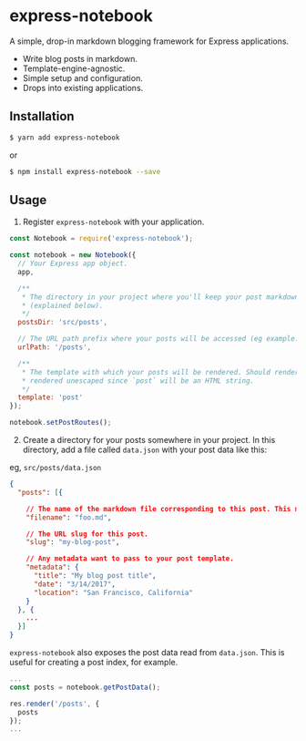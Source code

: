 # express-notebook

A simple, drop-in markdown blogging framework for Express applications.

* Write blog posts in markdown.
* Template-engine-agnostic.
* Simple setup and configuration.
* Drops into existing applications.

## Installation

```sh
$ yarn add express-notebook
```
or
```sh
$ npm install express-notebook --save
```

## Usage

1. Register `express-notebook` with your application.

```js
const Notebook = require('express-notebook');

const notebook = new Notebook({
  // Your Express app object.
  app,

  /**
   * The directory in your project where you'll keep your post markdown files and `data.json`
   * (explained below).
   */
  postsDir: 'src/posts',

  // The URL path prefix where your posts will be accessed (eg example.com/posts/foo-bar).
  urlPath: '/posts',

  /**
   * The template with which your posts will be rendered. Should render a `post` variable that's
   * rendered unescaped since `post` will be an HTML string.
   */
  template: 'post'
});

notebook.setPostRoutes();
```

2. Create a directory for your posts somewhere in your project. In this directory, add a file called `data.json` with your post data like this:

eg, `src/posts/data.json`
```json
{
  "posts": [{

    // The name of the markdown file corresponding to this post. This markdown file should live in the same directory as data.json
    "filename": "foo.md",

    // The URL slug for this post.
    "slug": "my-blog-post",

    // Any metadata want to pass to your post template.
    "metadata": {
      "title": "My blog post title",
      "date": "3/14/2017",
      "location": "San Francisco, California"
    }
  }, {
    ...
  }]
}
```

`express-notebook` also exposes the post data read from `data.json`. This is useful for creating a post index, for example.

```js
...
const posts = notebook.getPostData();

res.render('/posts', {
  posts
});
...
```
